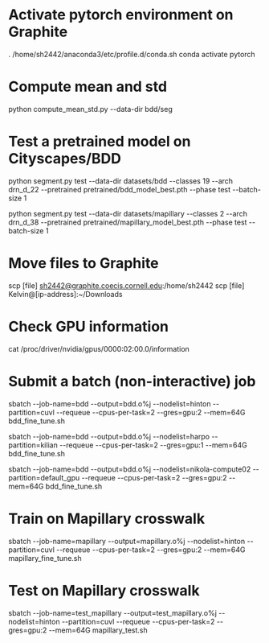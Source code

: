 # Activate pytorch environment on Graphite
. /home/sh2442/anaconda3/etc/profile.d/conda.sh
conda activate pytorch

# Compute mean and std
python compute_mean_std.py --data-dir bdd/seg

# Test a pretrained model on Cityscapes/BDD
python segment.py test --data-dir datasets/bdd --classes 19 --arch drn_d_22 --pretrained pretrained/bdd_model_best.pth --phase test --batch-size 1

python segment.py test --data-dir datasets/mapillary --classes 2 --arch drn_d_38 --pretrained pretrained/mapillary_model_best.pth --phase test --batch-size 1

# Move files to Graphite
scp [file] sh2442@graphite.coecis.cornell.edu:/home/sh2442
scp [file] Kelvin@[ip-address]:~/Downloads

# Check GPU information
cat /proc/driver/nvidia/gpus/0000\:02\:00.0/information 

# Submit a batch (non-interactive) job
sbatch --job-name=bdd --output=bdd.o%j --nodelist=hinton --partition=cuvl --requeue --cpus-per-task=2 --gres=gpu:2 --mem=64G bdd_fine_tune.sh

sbatch --job-name=bdd --output=bdd.o%j --nodelist=harpo --partition=kilian --requeue --cpus-per-task=2 --gres=gpu:1 --mem=64G bdd_fine_tune.sh

sbatch --job-name=bdd --output=bdd.o%j --nodelist=nikola-compute02 --partition=default_gpu --requeue --cpus-per-task=2 --gres=gpu:2 --mem=64G bdd_fine_tune.sh

# Train on Mapillary crosswalk
sbatch --job-name=mapillary --output=mapillary.o%j --nodelist=hinton --partition=cuvl --requeue --cpus-per-task=2 --gres=gpu:2 --mem=64G mapillary_fine_tune.sh

# Test on Mapillary crosswalk
sbatch --job-name=test_mapillary --output=test_mapillary.o%j --nodelist=hinton --partition=cuvl --requeue --cpus-per-task=2 --gres=gpu:2 --mem=64G mapillary_test.sh